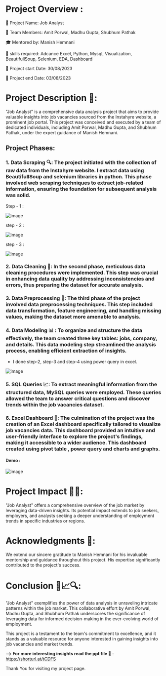 # Project Overview :

📌 Project Name: Job Analyst

👥 Team Members: Amit Porwal, Madhu Gupta, Shubhum Pathak

🎓 Mentored by: Manish Hemnani

🔧 skills required: Adcance Excel, Python, Mysql, Visualization, BeautifullSoup, Selenium, EDA, Dashboard

📅 Project start Date: 30/08/2023

📅 Project end Date: 03/08/2023


# Project Description 📁:

"Job Analyst" is a comprehensive data analysis project that aims to provide valuable insights into job vacancies sourced from the Instahyre website, a prominent job portal. This project was conceived and executed by a team of dedicated individuals, including Amit Porwal, Madhu Gupta, and Shubhum Pathak, under the expert guidance of Manish Hemnani.

## Project Phases:

### 1. Data Scraping 🔍: The project initiated with the collection of raw data from the Instahyre website. I extract data using BeautifullSoup and selenium libraries in python. This phase involved web scraping techniques to extract job-related information, ensuring the foundation for subsequent analysis was solid.

Step - 1 :

![image](https://github.com/amit9690/Job_Analytics/assets/129444885/dd6acc13-a960-4912-a224-d59a0fa96da4)

step - 2 :

![image](https://github.com/amit9690/Job_Analytics/assets/129444885/59170331-6e2c-4644-b524-72ed27dbbd67)

step - 3 :

![image](https://github.com/amit9690/Job_Analytics/assets/129444885/d8d13a34-26fe-4992-bc55-ea15986cebbe)


### 2. Data Cleaning 🧹: In the second phase, meticulous data cleaning procedures were implemented. This step was crucial in enhancing data quality by addressing inconsistencies and errors, thus preparing the dataset for accurate analysis. 


### 3. Data Preprocessing 🔧: The third phase of the project involved data preprocessing techniques. This step included data transformation, feature engineering, and handling missing values, making the dataset more amenable to analysis.

### 4. Data Modeling 📊 : To organize and structure the data effectively, the team created three key tables: jobs, company, and details. This data modeling step streamlined the analysis process, enabling efficient extraction of insights.

* I done step-2, step-3 and step-4 using power query in excel.

![image](https://github.com/amit9690/Job_Analytics/assets/129444885/3353e06a-d192-4a1e-995f-f86e0565b61f)

### 5. SQL Queries 📈: To extract meaningful information from the structured data, MySQL queries were employed. These queries allowed the team to answer critical questions and discover trends within the job vacancies dataset.


### 6. Excel Dashboard 📄: The culmination of the project was the creation of an Excel dashboard specifically tailored to visualize job vacancies data. This dashboard provided an intuitive and user-friendly interface to explore the project's findings, making it accessible to a wider audience. This dashboard created using pivot table , power query and charts and graphs.


#### Demo : 

![image](https://github.com/amit9690/Job_Analytics/assets/129444885/db92173d-81b5-459d-8374-cfad5d1d282d)



# Project Impact 📜🔧:

"Job Analyst" offers a comprehensive overview of the job market by leveraging data-driven insights. Its potential impact extends to job seekers, employers, and analysts seeking a deeper understanding of employment trends in specific industries or regions.


# Acknowledgments 🙏:

We extend our sincere gratitude to Manish Hemnani for his invaluable mentorship and guidance throughout this project. His expertise significantly contributed to the project's success.


# Conclusion 🚀📈🔍:

"Job Analyst" exemplifies the power of data analysis in unraveling intricate patterns within the job market. This collaborative effort by Amit Porwal, Madhu Gupta, and Shubhum Pathak underscores the significance of leveraging data for informed decision-making in the ever-evolving world of employment.

This project is a testament to the team's commitment to excellence, and it stands as a valuable resource for anyone interested in gaining insights into job vacancies and market trends.


**-->** **For more interesting insights read the ppt file 📜** : https://shorturl.at/tCDFS


Thank You for visiting my project page.


























